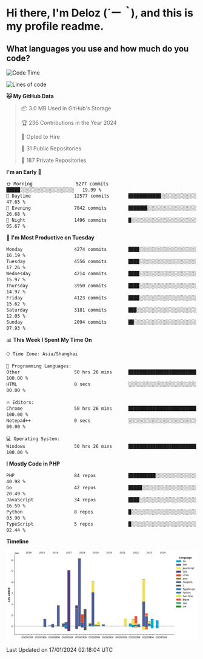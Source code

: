 # **Hi there, I'm Deloz (*´ー｀*), and this is my profile readme.**

## **What languages you use and how much do you code?**

<!--START_SECTION:waka-->
![Code Time](http://img.shields.io/badge/Code%20Time-3%2C195%20hrs%2012%20mins-blue)

![Lines of code](https://img.shields.io/badge/From%20Hello%20World%20I%27ve%20Written-34.1%20million%20lines%20of%20code-blue)

**🐱 My GitHub Data** 

> 📦 3.0 MB Used in GitHub's Storage 
 > 
> 🏆 236 Contributions in the Year 2024
 > 
> 💼 Opted to Hire
 > 
> 📜 31 Public Repositories 
 > 
> 🔑 187 Private Repositories 
 > 
**I'm an Early 🐤** 

```text
🌞 Morning                5277 commits        █████░░░░░░░░░░░░░░░░░░░░   19.99 % 
🌆 Daytime                12577 commits       ████████████░░░░░░░░░░░░░   47.65 % 
🌃 Evening                7042 commits        ███████░░░░░░░░░░░░░░░░░░   26.68 % 
🌙 Night                  1496 commits        █░░░░░░░░░░░░░░░░░░░░░░░░   05.67 % 
```
📅 **I'm Most Productive on Tuesday** 

```text
Monday                   4274 commits        ████░░░░░░░░░░░░░░░░░░░░░   16.19 % 
Tuesday                  4556 commits        ████░░░░░░░░░░░░░░░░░░░░░   17.26 % 
Wednesday                4214 commits        ████░░░░░░░░░░░░░░░░░░░░░   15.97 % 
Thursday                 3950 commits        ████░░░░░░░░░░░░░░░░░░░░░   14.97 % 
Friday                   4123 commits        ████░░░░░░░░░░░░░░░░░░░░░   15.62 % 
Saturday                 3181 commits        ███░░░░░░░░░░░░░░░░░░░░░░   12.05 % 
Sunday                   2094 commits        ██░░░░░░░░░░░░░░░░░░░░░░░   07.93 % 
```


📊 **This Week I Spent My Time On** 

```text
🕑︎ Time Zone: Asia/Shanghai

💬 Programming Languages: 
Other                    50 hrs 26 mins      █████████████████████████   100.00 % 
HTML                     0 secs              ░░░░░░░░░░░░░░░░░░░░░░░░░   00.00 % 

🔥 Editors: 
Chrome                   50 hrs 26 mins      █████████████████████████   100.00 % 
Notepad++                0 secs              ░░░░░░░░░░░░░░░░░░░░░░░░░   00.00 % 

💻 Operating System: 
Windows                  50 hrs 26 mins      █████████████████████████   100.00 % 
```

**I Mostly Code in PHP** 

```text
PHP                      84 repos            ██████████░░░░░░░░░░░░░░░   40.98 % 
Go                       42 repos            █████░░░░░░░░░░░░░░░░░░░░   20.49 % 
JavaScript               34 repos            ████░░░░░░░░░░░░░░░░░░░░░   16.59 % 
Python                   8 repos             █░░░░░░░░░░░░░░░░░░░░░░░░   03.90 % 
TypeScript               5 repos             █░░░░░░░░░░░░░░░░░░░░░░░░   02.44 % 
```



**Timeline**

![Lines of Code chart](https://raw.githubusercontent.com/deloz/deloz/main/assets/bar_graph.png)


 Last Updated on 17/01/2024 02:18:04 UTC
<!--END_SECTION:waka-->
